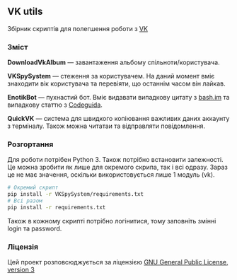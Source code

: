 ## VK utils
Збірник скриптів для полегшення роботи з [VK](http://vk.com)

### Зміст
**DownloadVkAlbum** — завантаження альбому спільноти/користувача.

**VKSpySystem** — стеження за користувачем. На даний момент вміє знаходити вік користувача та перевіяти, що останнім часом він лайкав.

**EnotikBot** — пухнастий бот. Вміє видавати випадкову цитату з [bash.im](http://bash.im/) та випадкову статтю з [Codeguida](http://codeguida.com/).

**QuickVK** — система для швидкого копіювання важливих даних аккаунту з терміналу. Також можна читатаи та відправляти повідомлення.

###  Розгортання 
Для роботи потрібен Python 3. Також потрібно встановити залежності. Це можна зробити як лише для окремого скрипа, так і всі одразу. Зараз це не має значення, оскільки використовується лише 1 модуль (vk).
```bash
# Окремий скрипт
pip install -r VKSpySystem/requirements.txt
# Всі разом
pip install -r requirements.txt
```
Також в кожному скрипті потрібно логінитися, тому заповніть змінні login та password. 

### Ліцензія
Цей проект розповсюджується за ліцензією [GNU General Public License, version 3](http://opensource.org/licenses/GPL-3.0)